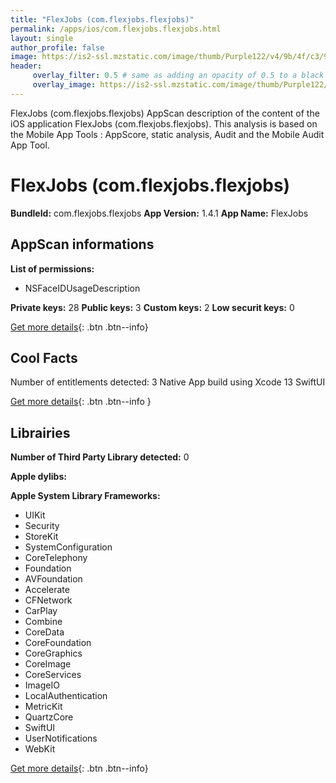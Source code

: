 ```yaml
---
title: "FlexJobs (com.flexjobs.flexjobs)"
permalink: /apps/ios/com.flexjobs.flexjobs.html
layout: single
author_profile: false
image: https://is2-ssl.mzstatic.com/image/thumb/Purple122/v4/9b/4f/c3/9b4fc3a4-7257-1960-cd85-258dfa216608/AppIcon-0-1x_U007emarketing-0-7-0-sRGB-85-220.png/512x512bb.jpg
header: 
     overlay_filter: 0.5 # same as adding an opacity of 0.5 to a black background
     overlay_image: https://is2-ssl.mzstatic.com/image/thumb/Purple122/v4/9b/4f/c3/9b4fc3a4-7257-1960-cd85-258dfa216608/AppIcon-0-1x_U007emarketing-0-7-0-sRGB-85-220.png/512x512bb.jpg
---
```

FlexJobs (com.flexjobs.flexjobs) AppScan description of the content of the iOS application FlexJobs (com.flexjobs.flexjobs). This analysis is based on the Mobile App Tools : AppScore, static analysis, Audit and the Mobile Audit App Tool.

# FlexJobs (com.flexjobs.flexjobs)

**BundleId:** com.flexjobs.flexjobs
**App Version:** 1.4.1
**App Name:** FlexJobs


## AppScan informations 

**List of permissions:** 
- NSFaceIDUsageDescription
  
  
**Private keys:** 28
**Public keys:** 3
**Custom keys:** 2
**Low securit keys:** 0
  
[Get more details](/pricing.html){: .btn .btn--info}

## Cool Facts

Number of entitlements detected: 3
Native App
build using Xcode 13
SwiftUI
  
[Get more details](/pricing.html){: .btn .btn--info }

## Librairies 
**Number of Third Party Library detected:** 0


**Apple dylibs:**


**Apple System Library Frameworks:**
- UIKit
- Security
- StoreKit
- SystemConfiguration
- CoreTelephony
- Foundation
- AVFoundation
- Accelerate
- CFNetwork
- CarPlay
- Combine
- CoreData
- CoreFoundation
- CoreGraphics
- CoreImage
- CoreServices
- ImageIO
- LocalAuthentication
- MetricKit
- QuartzCore
- SwiftUI
- UserNotifications
- WebKit


  
[Get more details](/pricing.html){: .btn .btn--info}


